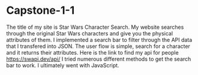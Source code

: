 # Capstone-1-1
The title of my site is Star Wars Character Search. My website searches through the original Star Wars characters and give you the physical attributes of them. I implemented a search bar to filter through the API data that I transfered into JSON. The user flow is simple, search for a character and it returns their attributes. Here is the link to find my api for people https://swapi.dev/api/ I tried numerous different methods to get the search bar to work. I ultimately went with JavaScript.
